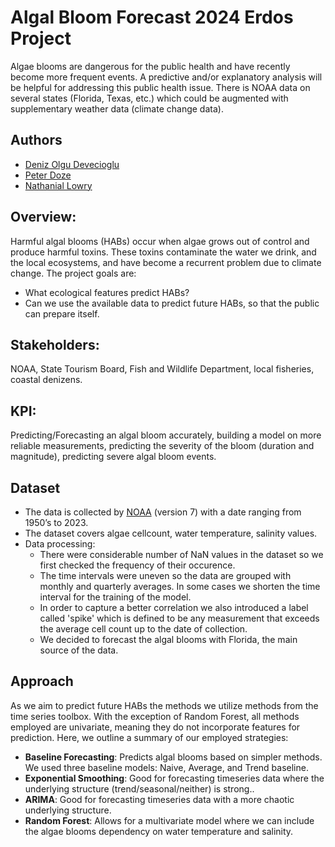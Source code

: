 # Algal Bloom Forecast 2024 Erdos Project 
Algae blooms are dangerous for the public health and have recently become more frequent events. A predictive and/or explanatory analysis will be helpful for addressing this public health issue. There is NOAA data on several states (Florida, Texas, etc.) which could be augmented with supplementary weather data (climate change data).

## Authors
- [Deniz Olgu Devecioglu](https://github.com/heineborell)
- [Peter Doze](https://github.com/pddoze)
- [Nathanial Lowry](https://github.com/nLowry292)

## Overview:
Harmful algal blooms (HABs) occur when algae grows out of control and produce harmful toxins. These toxins contaminate the water we drink, and the local ecosystems, and have become a recurrent problem due to climate change.
The project goals are:
- What ecological features predict HABs?
- Can we use the available data to predict future HABs, so that the public can prepare itself.

## Stakeholders:
NOAA, State Tourism Board, Fish and Wildlife Department, local fisheries, coastal denizens.
## KPI:
Predicting/Forecasting an algal bloom accurately, building a model on more reliable measurements, predicting the severity of the bloom (duration and magnitude), predicting severe algal bloom events.

## Dataset
- The data is collected by [NOAA](https://www.ncei.noaa.gov/archive/archive-management-system/OAS/bin/prd/jquery/accession/download/120767/) (version 7) with a date ranging from 1950’s to 2023.  
- The  dataset covers algae cellcount, water temperature, salinity values.
- Data processing:
  - There were considerable number of NaN values in the dataset so we first checked the frequency of their occurence. 
  - The time intervals were uneven so the data are grouped with monthly and quarterly averages. In some cases we shorten the time interval for the training of the model. 
  - In order to capture a better correlation we also introduced a label called 'spike' which is defined to be any measurement that exceeds the average cell count up to the date of collection. 
  - We decided to forecast the algal blooms with Florida, the main source of the data.

## Approach
As we aim to predict future HABs the methods we utilize methods from the time series toolbox. With the exception of Random Forest, all methods employed are univariate, meaning they do not incorporate features for prediction. Here, we outline a summary of our employed strategies:

- **Baseline Forecasting**: Predicts algal blooms based on simpler methods. We used three baseline models: Naive, Average, and Trend baseline.
- **Exponential Smoothing**: Good for forecasting timeseries data where the underlying structure (trend/seasonal/neither) is strong..
- **ARIMA**: Good for forecasting timeseries data with a more chaotic underlying structure.
- **Random Forest**: Allows for a multivariate model where we can include the algae blooms dependency on water temperature and salinity.


